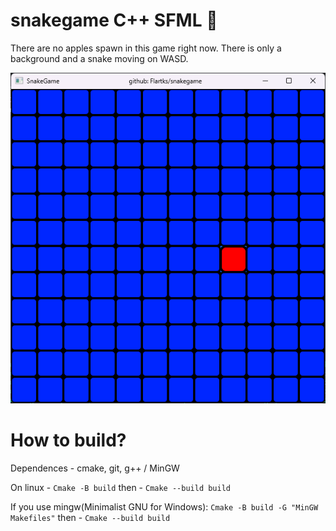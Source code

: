 # snakegame C++ SFML 🐍
There are no apples spawn in this game right now. There is only a background and a snake moving on WASD.

![img](https://github.com/Flartiks/snakegame/blob/main/docs/screenshot.png)
# How to build?
Dependences - cmake, git, g++ / MinGW 

On linux - `Cmake -B build`
then - `Cmake --build build`

If you use mingw(Minimalist GNU for Windows):
`Cmake -B build -G "MinGW Makefiles"`
then - `Cmake --build build`

